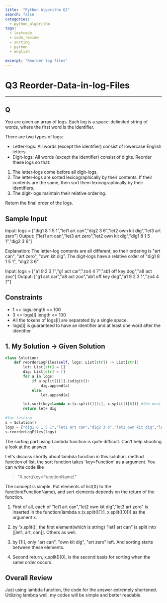 ```yaml
---
title:  "Python Algorithm Q3"
search: false
categories: 
  - python_algorithm
tags:
  - leetcode
  - code_review
  - sorting
  - python
  - english

excerpt: "Reorder log files"
---
```


# Q3 Reorder-Data-in-log-Files
___

## Q
You are given an array of logs. Each log is a space-delimited string of words, where the first word is the identifier.

There are two types of logs:

- Letter-logs: All words (except the identifier) consist of lowercase English letters.
- Digit-logs: All words (except the identifier) consist of digits.
Reorder these logs so that:

1. The letter-logs come before all digit-logs.
2. The letter-logs are sorted lexicographically by their contents. If their contents are the same, then sort them lexicographically by their identifiers.
3. The digit-logs maintain their relative ordering.  

Return the final order of the logs.

## Sample Input
Input: logs = ["dig1 8 1 5 1","let1 art can","dig2 3 6","let2 own kit dig","let3 art zero"]
Output: ["let1 art can","let3 art zero","let2 own kit dig","dig1 8 1 5 1","dig2 3 6"]

Explanation:
The letter-log contents are all different, so their ordering is "art can", "art zero", "own kit dig".
The digit-logs have a relative order of "dig1 8 1 5 1", "dig2 3 6".

Input: logs = ["a1 9 2 3 1","g1 act car","zo4 4 7","ab1 off key dog","a8 act zoo"]
Output: ["g1 act car","a8 act zoo","ab1 off key dog","a1 9 2 3 1","zo4 4 7"]

## Constraints
- 1 <= logs.length <= 100
- 3 <= logs[i].length <= 100
- All the tokens of logs[i] are separated by a single space.
- logs[i] is guaranteed to have an identifier and at least one word after the identifier.

## 1. My Solution -> Given Solution
```py
class Solution:
    def reorderLogFiles(self, logs: List[str]) -> List[str]:
        let: List[str] = []
        dig: List[str] = []
        for a in logs:
            if a.split()[1].isdigit():
                dig.append(a)
            else:
                let.append(a)

        let.sort(key=lambda x:(x.split()[1:], x.split()[0])) #the most important part
        return let+ dig
            
#for testing
s = Solution()
logs = ["dig1 8 1 5 1","let1 art can","dig2 3 6","let2 own kit dig","let3 art zero"]
s.reorderLogFiles(logs)
```

The sorting part using Lambda function is quite difficult. Can't help shooting a look at the answer. 

Let's discuss shortly about lambda function in this solution. method function of list, the sort function takes 'key=Function' as a argument. You can write code like
> "X.sort(key=FunctionName)"  

The concept is simple. Put elements of list(X) to the function(FunctionName), and sort elements depends on the return of the function. 

1. First of all, each of "let1 art can","let2 own kit dig","let3 art zero" is inserted in the function(lambda x:(x.split()[1:], x.split()[0])) as the argument x.

2. by 'x.split()', the first element(which is string) "let1 art can" is split into [[let1, art, can]]. Others as well.

3. by [1:], only "art can", "own kit dig", "art zero" left. And sorting starts between these elements.

4. Second return, x.split()[0], is the second basis for sorting when the same order occurs.

## Overall Review
Just using lambda function, the code for the answer extremely shortened. Utilizing lambda well, my codes will be simple and better readable.